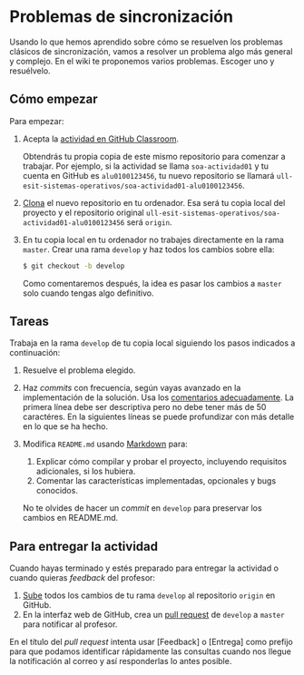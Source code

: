 # Problemas de sincronización

Usando lo que hemos aprendido sobre cómo se resuelven los problemas clásicos de sincronización, vamos a resolver un problema algo más general y complejo.
En el wiki te proponemos varios problemas.
Escoger uno y resuélvelo. 

## Cómo empezar

Para empezar:

 1. Acepta la [actividad en GitHub Classroom](https://classroom.github.com/a/W-o4ockm).

    Obtendrás tu propia copia de este mismo repositorio para comenzar a trabajar.
    Por ejemplo, si la actividad se llama `soa-actividad01` y tu cuenta en GitHub es `alu0100123456`, tu nuevo repositorio se llamará `ull-esit-sistemas-operativos/soa-actividad01-alu0100123456`.

 2. [Clona](http://git.github.io/git-reference/#clone) el nuevo repositorio en tu ordenador.
 Esa será tu copia local del proyecto y el repositorio original `ull-esit-sistemas-operativos/soa-actividad01-alu0100123456` será `origin`.

 3. En tu copia local en tu ordenador no trabajes directamente en la rama `master`.
 Crear una rama `develop` y haz todos los cambios sobre ella:

    ~~~~.sh
    $ git checkout -b develop
    ~~~~

    Como comentaremos después, la idea es pasar los cambios a `master` solo cuando tengas algo definitivo. 

## Tareas

Trabaja en la rama `develop` de tu copia local siguiendo los pasos indicados a continuación:

 1. Resuelve el problema elegido.

 1. Haz _commits_ con frecuencia, según vayas avanzado en la implementación de la solución.
Usa los [comentarios adecuadamente](https://docs.google.com/presentation/d/1EXEiEz1d__aHQvAYcPFOiwzlRMunIsDUlJ4tMMYaFig/edit#slide=id.g351ee290dd_2_105).
La primera línea debe ser descriptiva pero no debe tener más de 50 caractéres.
En la siguientes líneas se puede profundizar con más detalle en lo que se ha hecho.

 1. Modifica `README.md` usando [Markdown](https://guides.github.com/features/mastering-markdown/) para:
    1. Explicar cómo compilar y probar el proyecto, incluyendo requisitos adicionales, si los hubiera.
    2. Comentar las características implementadas, opcionales y bugs conocidos.

    No te olvides de hacer un _commit_ en `develop` para preservar los cambios en README.md.

## Para entregar la actividad

Cuando hayas terminado y estés preparado para entregar la actividad o cuando quieras _feedback_ del profesor:

 1. [Sube](http://git.github.io/git-reference/#push) todos los cambios de tu rama `develop` al repositorio `origin` en GitHub.
 2. En la interfaz web de GitHub, crea un [pull request](https://help.github.com/articles/creating-a-pull-request) de
 `develop` a `master` para notificar al profesor.
 
En el título del _pull request_ intenta usar [Feedback] o [Entrega] como prefijo para que podamos identificar rápidamente las consultas cuando nos llegue la notificación al correo y así responderlas lo antes posible.
